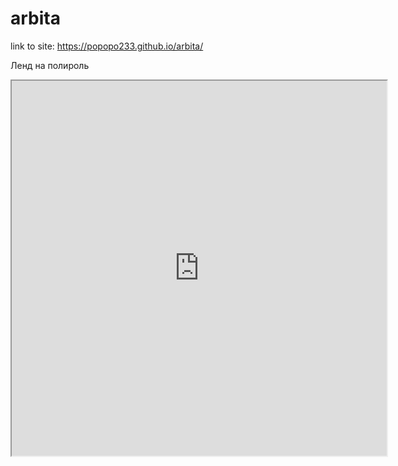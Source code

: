 # arbita
link to site: https://popopo233.github.io/arbita/

Ленд на полироль
<iframe src="https://clck.ru/R6zSi" name="iframe985426" width="600px" height="600px" scrolling="auto" frameborder="1" align="center"></iframe>
